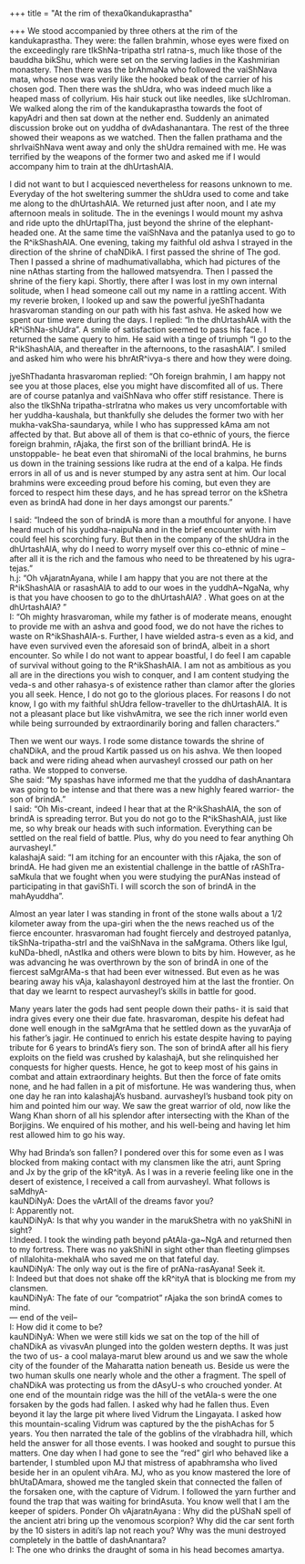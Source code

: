 +++
title = "At the rim of thexa0kandukaprastha"

+++
We stood accompanied by three others at the rim of the kandukaprastha.
They were: the fallen brahmin, whose eyes were fixed on the exceedingly
rare tIkShNa-tripatha strI ratna-s, much like those of the bauddha
bikShu, which were set on the serving ladies in the Kashmirian
monastery. Then there was the brAhmaNa who followed the vaiShNava mata,
whose nose was verily like the hooked beak of the carrier of his chosen
god. Then there was the shUdra, who was indeed much like a heaped mass
of collyrium. His hair stuck out like needles, like sUchIroman. We
walked along the rim of the kandukaprastha towards the foot of kapyAdri
and then sat down at the nether end. Suddenly an animated discussion
broke out on yuddha of dvAdashanantara. The rest of the three showed
their weapons as we watched. Then the fallen prathama and the
shrIvaiShNava went away and only the shUdra remained with me. He was
terrified by the weapons of the former two and asked me if I would
accompany him to train at the dhUrtashAlA.

I did not want to but I acquiesced nevertheless for reasons unknown to
me. Everyday of the hot sweltering summer the shUdra used to come and
take me along to the dhUrtashAlA. We returned just after noon, and I ate
my afternoon meals in solitude. The in the evenings I would mount my
ashva and ride upto the dhUrtapITha, just beyond the shrine of the
elephant-headed one. At the same time the vaiShNava and the patanIya
used to go to the R^ikShashAlA. One evening, taking my faithful old
ashva I strayed in the direction of the shrine of chaNDikA. I first
passed the shrine of The god. Then I passed a shrine of
madhumativallabha, which had pictures of the nine nAthas starting from
the hallowed matsyendra. Then I passed the shrine of the fiery kapi.
Shortly, there after I was lost in my own internal solitude, when I head
someone call out my name in a rattling accent. With my reverie broken, I
looked up and saw the powerful jyeShThadanta hrasvaroman standing on our
path with his fast ashva. He asked how we spent our time were during the
days. I replied: “In the dhUrtashAlA with the kR^iShNa-shUdra”. A smile
of satisfaction seemed to pass his face. I returned the same query to
him. He said with a tinge of triumph “I go to the R^ikShashAlA, and
thereafter in the afternoons, to the rasashAlA”. I smiled and asked him
who were his bhrAtR^ivya-s there and how they were doing.

jyeShThadanta hrasvaroman replied: “Oh foreign brahmin, I am happy not
see you at those places, else you might have discomfited all of us.
There are of course patanIya and vaiShNava who offer stiff resistance.
There is also the tIkShNa tripatha-strIratna who makes us very
uncomfortable with her yuddha-kaushala, but thankfully she deludes the
former two with her mukha-vakSha-saundarya, while I who has suppressed
kAma am not affected by that. But above all of them is that co-ethnic of
yours, the fierce foreign brahmin, rAjaka, the first son of the
brilliant brindA. He is unstoppable- he beat even that shiromaNi of the
local brahmins, he burns us down in the training sessions like rudra at
the end of a kalpa. He finds errors in all of us and is never stumped by
any astra sent at him. Our local brahmins were exceeding proud before
his coming, but even they are forced to respect him these days, and he
has spread terror on the kShetra even as brindA had done in her days
amongst our parents.”

I said: “Indeed the son of brindA is more than a mouthful for anyone. I
have heard much of his yuddha-naipuNa and in the brief encounter with
him could feel his scorching fury. But then in the company of the shUdra
in the dhUrtashAlA, why do I need to worry myself over this co-ethnic of
mine – after all it is the rich and the famous who need to be threatened
by his ugra-tejas.”  
h.j: “Oh vAjaratnAyana, while I am happy that you are not there at the
R^ikShashAlA or rasashAlA to add to our woes in the yuddhA\~NgaNa, why
is that you have choosen to go to the dhUrtashAlA? . What goes on at the
dhUrtashAlA? ”  
I: “Oh mighty hrasvaroman, while my father is of moderate means, enought
to provide me with an ashva and good food, we do not have the riches to
waste on R^ikShashAlA-s. Further, I have wielded astra-s even as a kid,
and have even survived even the aforesaid son of brindA, albeit in a
short encounter. So while I do not want to appear boastful, I do feel I
am capable of survival without going to the R^ikShashAlA. I am not as
ambitious as you all are in the directions you wish to conquer, and I am
content studying the veda-s and other rahasya-s of existence rather than
clamor after the glories you all seek. Hence, I do not go to the
glorious places. For reasons I do not know, I go with my faithful shUdra
fellow-traveller to the dhUrtashAlA. It is not a pleasant place but like
vishvAmitra, we see the rich inner world even while being surrounded by
extraordinarily boring and fallen characters.”

Then we went our ways. I rode some distance towards the shrine of
chaNDikA, and the proud Kartik passed us on his ashva. We then looped
back and were riding ahead when aurvasheyI crossed our path on her
ratha. We stopped to converse.  
She said: “My spashas have informed me that the yuddha of dashAnantara
was going to be intense and that there was a new highly feared warrior-
the son of brindA.”  
I said: “Oh Mis-creant, indeed I hear that at the R^ikShashAlA, the son
of brindA is spreading terror. But you do not go to the R^ikShashAlA,
just like me, so why break our heads with such information. Everything
can be settled on the real field of battle. Plus, why do you need to
fear anything Oh aurvasheyI.”  
kalashajA said: “I am itching for an encounter with this rAjaka, the son
of brindA. He had given me an existential challenge in the battle of
rAShTra-saMkula that we fought when you were studying the purANas
instead of participating in that gaviShTi. I will scorch the son of
brindA in the mahAyuddha”.

Almost an year later I was standing in front of the stone walls about a
1/2 kilometer away from the upa-giri when the the news reached us of the
fierce encounter. hrasvaroman had fought fiercely and destroyed
patanIya, tikShNa-tripatha-strI and the vaiShNava in the saMgrama.
Others like Igul, kuNDa-bhedI, nAstIka and others were blown to bits by
him. However, as he was advancing he was overthrown by the son of brindA
in one of the fiercest saMgrAMa-s that had been ever witnessed. But even
as he was bearing away his vAja, kalashayonI destroyed him at the last
the frontier. On that day we learnt to respect aurvasheyI’s skills in
battle for good.

Many years later the gods had sent people down their paths- it is said
that indra gives every one their due fate. hrasvaroman, despite his
defeat had done well enough in the saMgrAma that he settled down as the
yuvarAja of his father’s jagir. He continued to enrich his estate
despite having to paying tribute for 6 years to brindA’s fiery son. The
son of brindA after all his fiery exploits on the field was crushed by
kalashajA, but she relinquished her conquests for higher quests. Hence,
he got to keep most of his gains in combat and attain extraordinary
heights. But then the force of fate omits none, and he had fallen in a
pit of misfortune. He was wandering thus, when one day he ran into
kalashajA’s husband. aurvasheyI’s husband took pity on him and pointed
him our way. We saw the great warrior of old, now like the Wang Khan
shorn of all his splendor after intersecting with the Khan of the
Borjigins. We enquired of his mother, and his well-being and having let
him rest allowed him to go his way.

Why had Brinda’s son fallen? I pondered over this for some even as I was
blocked from making contact with my clansmen like the atri, aunt Spring
and Jx by the grip of the kR^ityA. As I was in a reverie feeling like
one in the desert of existence, I received a call from aurvasheyI. What
follows is saMdhyA-  
kauNDiNyA: Does the vArtAlI of the dreams favor you?  
I: Apparently not.  
kauNDiNyA: Is that why you wander in the marukShetra with no yakShiNI in
sight?  
I:Indeed. I took the winding path beyond pAtAla-ga\~NgA and returned
then to my fortress. There was no yakShiNI in sight other than fleeting
glimpses of nIlalohita-mekhalA who saved me on that fateful day.  
kauNDiNyA: The only way out is the fire of prANa-rasAyana\! Seek it.  
I: Indeed but that does not shake off the kR^ityA that is blocking me
from my clansmen.  
kauNDiNyA: The fate of our “compatriot” rAjaka the son brindA comes to
mind.  
— end of the veil–  
I: How did it come to be?  
kauNDiNyA: When we were still kids we sat on the top of the hill of
chaNDikA as vivasvAn plunged into the golden western depths. It was just
the two of us- a cool malaya-marut blew around us and we saw the whole
city of the founder of the Maharatta nation beneath us. Beside us were
the two human skulls one nearly whole and the other a fragment. The
spell of chaNDikA was protecting us from the dAsyU-s who crouched
yonder. At one end of the mountain ridge was the hill of the vetAla-s
were the one forsaken by the gods had fallen. I asked why had he fallen
thus. Even beyond it lay the large pit where lived Vidrum the Lingayata.
I asked how this mountain-scaling Vidrum was captured by the the
pishAchas for 5 years. You then narrated the tale of the goblins of the
vIrabhadra hill, which held the answer for all those events. I was
hooked and sought to pursue this matters. One day when I had gone to see
the “red” girl who behaved like a bartender, I stumbled upon MJ that
mistress of apabhramsha who lived beside her in an opulent vihAra. MJ,
who as you know mastered the lore of bhUtaDAmara, showed me the tangled
skein that connected the fallen of the forsaken one, with the capture of
Vidrum. I followed the yarn further and found the trap that was waiting
for brindAsuta. You know well that I am the keeper of spiders. Ponder Oh
vAjaratnAyana : Why did the pUShaN spell of the ancient atri bring up
the venomous scorpion? Why did the car sent forth by the 10 sisters in
aditi’s lap not reach you? Why was the muni destroyed completely in the
battle of dashAnantara?  
I: The one who drinks the draught of soma in his head becomes amartya.
